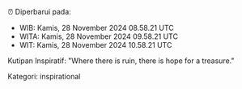 ⏰ Diperbarui pada:
- WIB: Kamis, 28 November 2024 08.58.21 UTC
- WITA: Kamis, 28 November 2024 09.58.21 UTC
- WIT: Kamis, 28 November 2024 10.58.21 UTC

Kutipan Inspiratif:
"Where there is ruin, there is hope for a treasure."


Kategori: inspirational

